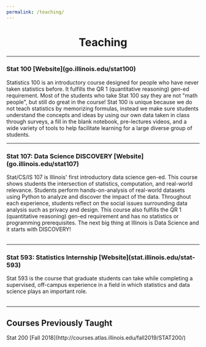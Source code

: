```yaml
---
permalink: /teaching/
---
```

<center><h1>Teaching</h1></center>

***
<h3>Stat 100 [Website](go.illinois.edu/stat100)</h3>
Statistics 100 is an introductory course designed for people who have never taken statistics before.  It fulfills the QR 1 (quantitative reasoning) gen-ed requirement. Most of the students who take Stat 100 say they are not "math people", but still do great in the course! Stat 100 is unique because we do not teach statistics by memorizing formulas, instead we make sure students understand the concepts and ideas by using our own data taken in class through surveys, a fill in the blank notebook, pre-lectures videos, and a wide variety of tools to help facilitate learning for a large diverse group of students.


***
<h3>Stat 107: Data Science DISCOVERY [Website](go.illinois.edu/stat107)</h3>
Stat/CS/IS 107 is Illinois' first introductory data science gen-ed.  This course shows students the intersection of statistics, computation, and real-world relevance. Students perform hands-on-analysis of real-world datasets using Python to analyze and discover the impact of the data. Throughout each experience, students reflect on the social issues surrounding data analysis such as privacy and design.  This course also fulfills the QR 1 (quantitative reasoning) gen-ed requirement and has no statistics or programming prerequisites. The next big thing at Illinois is Data Science and it starts with DISCOVERY! <br><br>


***
<h3>Stat 593: Statistics Internship [Website](stat.illinois.edu/stat-593)</h3>
Stat 593 is the course that graduate students can take while completing a supervised, off-campus experience in a field in which statistics and data science plays an important role. <br><br>


***
<h2>Courses Previously Taught</h2>
Stat 200 [Fall 2018](http://courses.atlas.illinois.edu/fall2019/STAT200/)<br>
